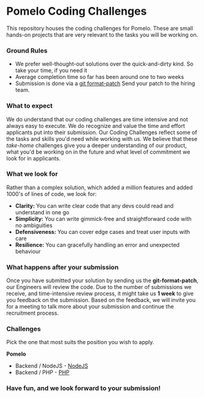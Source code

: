 # Pomelo Coding Challenges

This repository houses the coding challenges for Pomelo. 
These are small hands-on projects that are very relevant to the tasks you will be working on.

### Ground Rules

* We prefer well-thought-out solutions over the quick-and-dirty kind. So take your time,
  if you need it 
* Average completion time so far has been around one to two weeks
* Submission is done via a [git format-patch](https://git-scm.com/docs/git-format-patch)
  Send your patch to the hiring team.

### What to expect

We do understand that our coding challenges are time intensive and not always easy to
execute. We do recognize and value the time and effort applicants put into their
submission. Our Coding Challenges reflect some of the tasks and skills you'd need while
working with us. We believe that these *take-home* challenges give you a deeper understanding of our product, what you'd be working on in the future and what level of commitment we look for in applicants.

### What we look for

Rather than a complex solution, which added a million features and added 1000's of lines of code, we look for:

* **Clarity:** You can write clear code that any devs could read and understand in one go
* **Simplicity:** You can write gimmick-free and straightforward code with no ambiguities
* **Defensiveness:** You can cover edge cases and treat user inputs with care
* **Resilience:** You can gracefully handling an error and unexpected behaviour

### What happens after your submission

Once you have submitted your solution by sending us the **git-format-patch**, our
Engineers will review the code. Due to the number of submissions we receive, and
time-intensive review process, it might take us **1 week** to give you feedback on the
submission. Based on the feedback, we will invite you for a meeting to talk more about
your submission and continue the recruitment process.

### Challenges

Pick the one that most suits the position you wish to apply.

**Pomelo**

* Backend / NodeJS - [NodeJS](https://github.com/pomelofashion/challenges/tree/master/challenge-nodejs)
* Backend / PHP - [PHP](https://github.com/pomelofashion/challenges/tree/master/challenge-php-laravel)
<!-- * Backend / GoLang - [](https://github.com/pomelofashion/challenges/tree/challenge-golang)
* Backend / Elixir - [](https://github.com/pomelofashion/challenges/tree/challenge-elixir)
* Frontend / React - [](https://github.com/pomelofashion/challenges/tree/challenge-react)
* Mobile App / iOS and Android - [](https://github.com/pomelofashion/challenges/tree/challenge-mobile)
* Devops / K8s - [](https://github.com/pomelofashion/challenges/tree/challenge-devops)
* Devops / Ansible - [](https://github.com/pomelofashion/challenges/tree/challenge-ansible)
-->

### Have fun, and we look forward to your submission!
